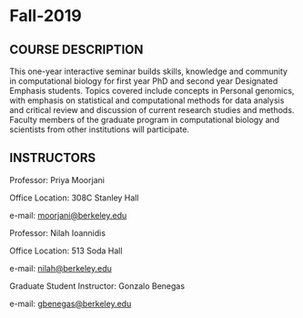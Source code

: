 # Fall-2019
## COURSE DESCRIPTION

This one-year interactive seminar builds skills, knowledge and community in computational biology for first year PhD and second year Designated Emphasis students. Topics covered include concepts in Personal genomics, with emphasis on statistical and computational methods for data analysis and critical review and discussion of current research studies and methods. Faculty members of the graduate program in computational biology and scientists from other institutions will participate.

 

## INSTRUCTORS

Professor: Priya Moorjani

Office Location: 308C Stanley Hall

e-mail: moorjani@berkeley.edu

 

Professor: Nilah Ioannidis

Office Location: 513 Soda Hall

e-mail: nilah@berkeley.edu

 

Graduate Student Instructor: Gonzalo Benegas

e-mail: gbenegas@berkeley.edu

